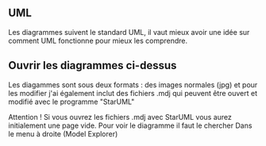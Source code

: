 ## UML

Les diagrammes suivent le standard UML, il vaut mieux avoir une idée sur comment UML fonctionne pour mieux les comprendre.

## Ouvrir les diagrammes ci-dessus

Les diagammes sont sous deux formats : des images normales (jpg) et pour les modifier j'ai également inclut des fichiers .mdj qui peuvent
être ouvert et modifié avec le programme "StarUML"

Attention ! Si vous ouvrez les fichiers .mdj avec StarUML vous aurez initialement une page vide. Pour voir le diagramme il faut le chercher
Dans le menu à droite (Model Explorer)